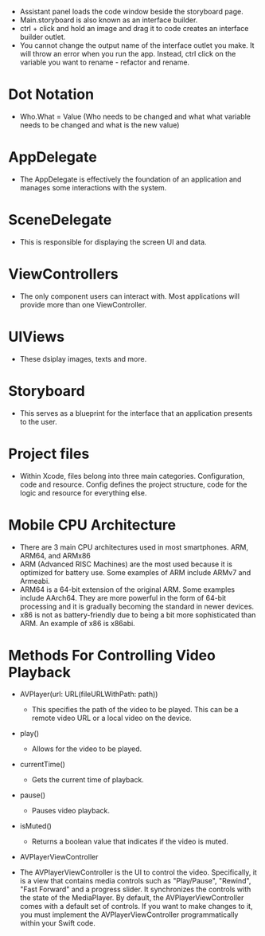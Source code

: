 - Assistant panel loads the code window beside the storyboard page.
- Main.storyboard is also known as an interface builder.
- ctrl + click and hold an image and drag it to code creates an interface builder outlet.
- You cannot change the output name of the interface outlet you make. It will throw an error when you run the app. Instead, ctrl click on the variable you want to rename - refactor and rename.

# Dot Notation

- Who.What = Value
  (Who needs to be changed and what what variable needs to be changed and what is the new value)

# AppDelegate

- The AppDelegate is effectively the foundation of an application and manages some interactions with the system.

# SceneDelegate

- This is responsible for displaying the screen UI and data.

# ViewControllers

- The only component users can interact with. Most applications will provide more than one ViewController.

# UIViews

- These dsiplay images, texts and more.

# Storyboard

- This serves as a blueprint for the interface that an application presents to the user.

# Project files

- Within Xcode, files belong into three main categories. Configuration, code and resource. Config defines the project structure, code for the logic and resource for everything else.

# Mobile CPU Architecture

- There are 3 main CPU architectures used in most smartphones. ARM, ARM64, and ARMx86
- ARM (Advanced RISC Machines) are the most used because it is optimized for battery use. Some examples of ARM include ARMv7 and Armeabi.
- ARM64 is a 64-bit extension of the original ARM. Some examples include AArch64. They are more powerful in the form of 64-bit processing and it is gradually becoming the standard in newer devices.
- x86 is not as battery-friendly due to being a bit more sophisticated than ARM. An example of x86 is x86abi.

# Methods For Controlling Video Playback

- AVPlayer(url: URL(fileURLWithPath: path))

  - This specifies the path of the video to be played. This can be a remote video URL or a local video on the device.

- play()

  - Allows for the video to be played.

- currentTime()

  - Gets the current time of playback.

- pause()

  - Pauses video playback.

- isMuted()

  - Returns a boolean value that indicates if the video is muted.

- AVPlayerViewController
- The AVPlayerViewController is the UI to control the video. Specifically, it is a view that contains media controls such as "Play/Pause", "Rewind", "Fast Forward" and a progress slider. It synchronizes the controls with the state of the MediaPlayer. By default, the AVPlayerViewController comes with a default set of controls. If you want to make changes to it, you must implement the AVPlayerViewController programmatically within your Swift code.
